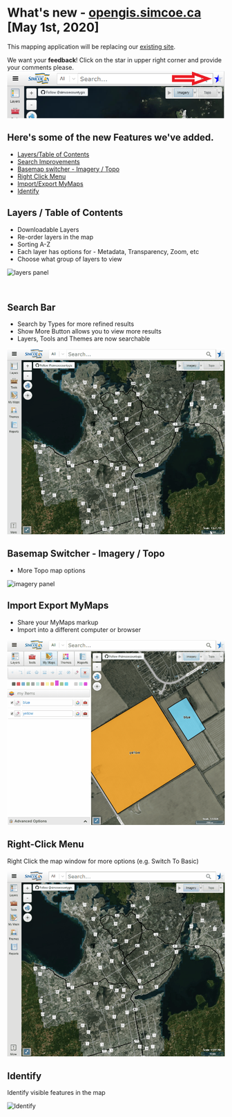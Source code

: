 # What's new - [opengis.simcoe.ca](https://opengis.simcoe.ca) [May 1st, 2020]

This mapping application will be replacing our [existing site](https://maps.simcoe.ca/public).

We want your <b>feedback</b>! Click on the star in upper right corner and provide your comments please.
![](feedback.png)

## Here's some of the new Features we've added.

- [Layers/Table of Contents](#toc)
- [Search Improvements](#search)
- [Basemap switcher - Imagery / Topo](#basemaps)
- [Right Click Menu](#right-click)
- [Import/Export MyMaps](#mymaps)
- [Identify](#identify)

<a name="toc"></a>

## Layers / Table of Contents

- Downloadable Layers
- Re-order layers in the map
- Sorting A-Z
- Each layer has options for - Metadata, Transparency, Zoom, etc
- Choose what group of layers to view

![layers panel](layers.gif "Layers")

<a name="search"></a><br/>

## Search Bar

- Search by Types for more refined results
- Show More Button allows you to view more results
- Layers, Tools and Themes are now searchable

![search panel](search.gif "Search Bar")
<a name="basemaps"></a>

## Basemap Switcher - Imagery / Topo

- More Topo map options

![imagery panel](imagery.gif "Imagery/ Topo Basemap")
<a name="mymaps"></a>

## Import Export MyMaps

- Share your MyMaps markup
- Import into a different computer or browser

![maps panel](maps.gif "My Maps")

<a name="right-click"></a>

## Right-Click Menu

Right Click the map window for more options (e.g. Switch To Basic)

![Right Click](right-click.gif "Right Click")

<a name="identify"></a>

## Identify

Identify visible features in the map

![Identify](identify.gif "Identify")
